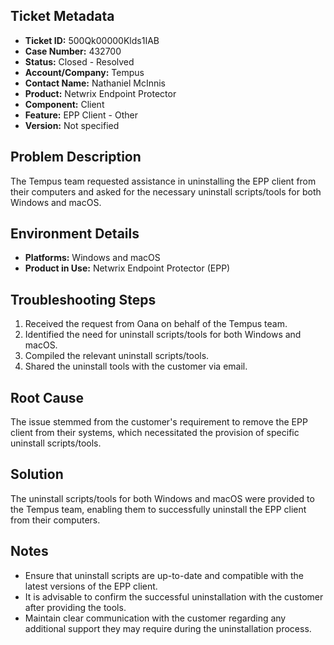 ## Ticket Metadata
- **Ticket ID:** 500Qk00000Klds1IAB
- **Case Number:** 432700
- **Status:** Closed - Resolved
- **Account/Company:** Tempus
- **Contact Name:** Nathaniel McInnis
- **Product:** Netwrix Endpoint Protector
- **Component:** Client
- **Feature:** EPP Client - Other
- **Version:** Not specified

## Problem Description
The Tempus team requested assistance in uninstalling the EPP client from their computers and asked for the necessary uninstall scripts/tools for both Windows and macOS.

## Environment Details
- **Platforms:** Windows and macOS
- **Product in Use:** Netwrix Endpoint Protector (EPP)

## Troubleshooting Steps
1. Received the request from Oana on behalf of the Tempus team.
2. Identified the need for uninstall scripts/tools for both Windows and macOS.
3. Compiled the relevant uninstall scripts/tools.
4. Shared the uninstall tools with the customer via email.

## Root Cause
The issue stemmed from the customer's requirement to remove the EPP client from their systems, which necessitated the provision of specific uninstall scripts/tools.

## Solution
The uninstall scripts/tools for both Windows and macOS were provided to the Tempus team, enabling them to successfully uninstall the EPP client from their computers.

## Notes
- Ensure that uninstall scripts are up-to-date and compatible with the latest versions of the EPP client.
- It is advisable to confirm the successful uninstallation with the customer after providing the tools.
- Maintain clear communication with the customer regarding any additional support they may require during the uninstallation process.